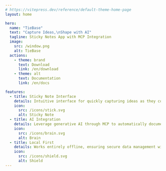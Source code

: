 ```yaml
---
# https://vitepress.dev/reference/default-theme-home-page
layout: home

hero:
  name: "TieBase"
  text: "Capture Ideas,\nShape with AI"
  tagline: Sticky Notes App with MCP Integration
  image:
    src: /window.png
    alt: TieBase
  actions:
    - theme: brand
      text: Download
      link: /en/download
    - theme: alt
      text: Documentation
      link: /en/docs

features:
  - title: Sticky Note Interface
    details: Intuitive interface for quickly capturing ideas as they come to mind
    icon:
      src: /icons/stick.svg
      alt: Sticky Note
  - title: AI Integration
    details: Leverage generative AI through MCP to automatically document, research, and design with your notes
    icon:
      src: /icons/brain.svg
      alt: Brain
  - title: Local First
    details: Works entirely offline, ensuring secure data management with privacy-focused design
    icon:
      src: /icons/shield.svg
      alt: Shield
---
```


